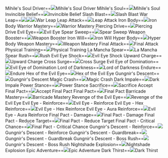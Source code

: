 Mihile's Soul Driver==<img src="upload/mxd/Dark_Knight/Skill Mihile's Soul Driver.png"/>Mihile's Soul Driver
Mihile's Soul==<img src="upload/mxd/Dark_Knight/Skill Mihile's Soul.png"/>Mihile's Soul
Invincible Belief==<img src="upload/mxd/Dark_Knight/Skill Invincible Belief.png"/>Invincible Belief
Slash Blast==<img src="upload/mxd/Dark_Knight/Skill Slash Blast.png"/>Slash Blast
War Leap==<img src="upload/mxd/Dark_Knight/Skill War Leap (Swordman and Page).png"/><img src="upload/mxd/Dark_Knight/Skill War Leap (Fighter).png"/><img src="upload/mxd/Dark_Knight/Skill War Leap (Spearman).png"/>War Leap
Leap Attack==<img src="upload/mxd/Dark_Knight/Skill Leap Attack.png"/>Leap Attack
Iron Body==<img src="upload/mxd/Dark_Knight/Skill Iron Body.png"/>Iron Body
Warrior Mastery==<img src="upload/mxd/Dark_Knight/Skill Warrior Mastery.png"/>Warrior Mastery
Piercing Drive==<img src="upload/mxd/Dark_Knight/Skill Piercing Drive.png"/>Piercing Drive
Evil Eye==<img src="upload/mxd/Dark_Knight/Skill Evil Eye.png"/>Evil Eye
Spear Sweep==<img src="upload/mxd/Dark_Knight/Skill Spear Sweep.png"/>Spear Sweep
Weapon Booster==<img src="upload/mxd/Dark_Knight/Skill Weapon Booster (Spearman).png"/>Weapon Booster
Iron Will==<img src="upload/mxd/Dark_Knight/Skill Iron Will (Spearman).png"/>Iron Will
Hyper Body==<img src="upload/mxd/Dark_Knight/Skill Hyper Body.png"/>Hyper Body
Weapon Mastery==<img src="upload/mxd/Dark_Knight/Skill Weapon Mastery (Spearman).png"/>Weapon Mastery
Final Attack==<img src="upload/mxd/Dark_Knight/Skill Final Attack.png"/>Final Attack
Physical Training==<img src="upload/mxd/Dark_Knight/Skill Physical Training.png"/>Physical Training
La Mancha Spear==<img src="upload/mxd/Dark_Knight/Skill La Mancha Spear.png"/>La Mancha Spear
Rush==<img src="upload/mxd/Dark_Knight/Skill Rush (Berserker).png"/>Rush
Evil Eye Shock==<img src="upload/mxd/Dark_Knight/Skill Evil Eye Shock.png"/>Evil Eye Shock
Upward Charge==<img src="upload/mxd/Dark_Knight/Skill Upward Charge (Berserker).png"/>Upward Charge
Cross Surge==<img src="upload/mxd/Dark_Knight/Skill Cross Surge.png"/>Cross Surge
Evil Eye of Domination==<img src="upload/mxd/Dark_Knight/Skill Evil Eye of Domination.png"/>Evil Eye of Domination
Lord of Darkness==<img src="upload/mxd/Dark_Knight/Skill Lord of Darkness.png"/>Lord of Darkness
Endure==<img src="upload/mxd/Dark_Knight/Skill Endure.png"/>Endure
Hex of the Evil Eye==<img src="upload/mxd/Dark_Knight/Skill Hex of the Evil Eye.png"/>Hex of the Evil Eye
Gungnir's Descent==<img src="upload/mxd/Dark_Knight/Skill Gungnir's Descent.png"/>Gungnir's Descent
Magic Crash==<img src="upload/mxd/Dark_Knight/Skill Magic Crash (Warrior).png"/>Magic Crash
Dark Impale==<img src="upload/mxd/Dark_Knight/Skill Dark Impale.png"/>Dark Impale
Power Stance==<img src="upload/mxd/Dark_Knight/Skill Power Stance (Warrior).png"/>Power Stance
Sacrifice==<img src="upload/mxd/Dark_Knight/Skill Sacrifice.png"/>Sacrifice
Accept Final Pact==<img src="upload/mxd/Dark_Knight/Skill Accept Final Pact.png"/>Accept Final Pact
Final Pact==<img src="upload/mxd/Dark_Knight/Skill Final Pact.png"/>Final Pact
Barricade Mastery==<img src="upload/mxd/Dark_Knight/Skill Barricade Mastery (Dark Knight).png"/>Barricade Mastery
Revenge of the Evil Eye==<img src="upload/mxd/Dark_Knight/Skill Revenge of the Evil Eye.png"/>Revenge of the Evil Eye
Evil Eye \- Reinforce==<img src="upload/mxd/Dark_Knight/Skill Evil Eye - Reinforce.png"/>Evil Eye - Reinforce
Evil Eye \- Hex Reinforce==<img src="upload/mxd/Dark_Knight/Skill Evil Eye - Hex Reinforce.png"/>Evil Eye - Hex Reinforce
Evil Eye \- Aura Reinforce==<img src="upload/mxd/Dark_Knight/Skill Evil Eye - Aura Reinforce.png"/>Evil Eye - Aura Reinforce
Final Pact \- Damage==<img src="upload/mxd/Dark_Knight/Skill Final Pact - Damage.png"/>Final Pact - Damage
Final Pact \- Reduce Target==<img src="upload/mxd/Dark_Knight/Skill Final Pact - Reduce Target.png"/>Final Pact - Reduce Target
Final Pact \- Critical Chance==<img src="upload/mxd/Dark_Knight/Skill Final Pact - Critical Chance.png"/>Final Pact - Critical Chance
Gungnir's Descent \- Reinforce==<img src="upload/mxd/Dark_Knight/Skill Gungnir's Descent - Reinforce.png"/>Gungnir's Descent - Reinforce
Gungnir's Descent \- Guardbreak==<img src="upload/mxd/Dark_Knight/Skill Gungnir's Descent - Guardbreak.png"/>Gungnir's Descent - Guardbreak
Gungnir's Descent \- Boss Rush==<img src="upload/mxd/Dark_Knight/Skill Gungnir's Descent - Boss Rush.png"/>Gungnir's Descent - Boss Rush
Nightshade Explosion==<img src="upload/mxd/Dark_Knight/Skill Nightshade Explosion.png"/>Nightshade Explosion
Epic Adventure==<img src="upload/mxd/Dark_Knight/Skill Epic Adventure (Warrior).png"/>Epic Adventure
Dark Thirst==<img src="upload/mxd/Dark_Knight/Skill Dark Thirst.png"/>Dark Thirst

